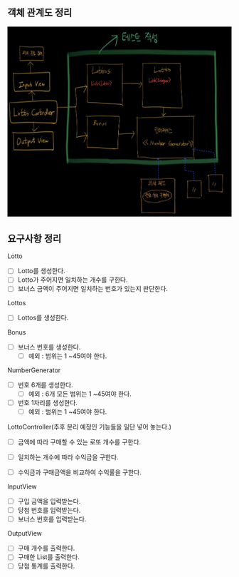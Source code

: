 
## 객체 관계도 정리
![IMG_0307.jpg](객체관계.jpg)


## 요구사항 정리


Lotto
- [ ] Lotto를 생성한다.
- [ ] Lotto가 주어지면 일치하는 개수를 구한다.
- [ ] 보너스 금액이 주어지면 일치하는 번호가 있는지 판단한다.

Lottos
- [ ] Lottos를 생성한다.

Bonus
- [ ] 보너스 번호를 생성한다.
  - [ ] 예외 : 범위는 1 ~45여야 한다.

NumberGenerator
- [ ] 번호 6개를 생성한다.
  - [ ] 예외 : 6개 모든 범위는 1 ~45여야 한다.
- [ ] 번호 1자리를 생성한다.
  - [ ] 예외 : 범위는 1 ~45여야 한다.

LottoController(추후 분리 예정인 기능들을 일단 넣어 놓는다.)
- [ ] 금액에 따라 구매할 수 있는 로또 개수를 구한다.
- [ ] 일치하는 개수에 따라 수익금을 구한다.
- [ ] 수익금과 구매금액을 비교하여 수익률을 구한다.


InputView
- [ ] 구입 금액을 입력받는다.
- [ ] 당첨 번호를 입력받는다.
- [ ] 보너스 번호를 입력받는다.

OutputView
- [ ] 구매 개수를 출력한다.
- [ ] 구매한 List<Lotto>를 출력한다.
- [ ] 당첨 통계를 출력한다.